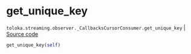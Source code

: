 # get_unique_key
`toloka.streaming.observer._CallbacksCursorConsumer.get_unique_key` | [Source code](https://github.com/Toloka/toloka-kit/blob/v1.2.3/src/streaming/observer.py#L281)

```python
get_unique_key(self)
```

